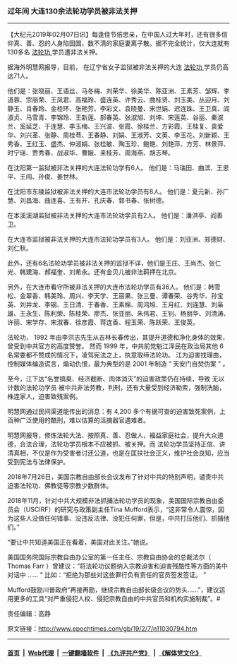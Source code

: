### 过年间 大连130余法轮功学员被非法关押
------------------------

<p>
 【大纪元2019年02月07日讯】每逢佳节倍思亲，在中国人过大年时，还有很多信仰真、善、忍的人身陷囹圄，数不清的家庭妻离子散。据不完全统计，仅大连就有130多名
 <a href="http://www.epochtimes.com/gb/tag/%E6%B3%95%E8%BD%AE%E5%8A%9F.html">
  法轮功
 </a>
 学员遭非法关押。
</p>
<p class="p4">
 <span class="s1">
  据海外明慧网报导，目前，
 </span>
 <span class="s1">
  在辽宁省女子监狱被非法关押的大连
  <a href="http://www.epochtimes.com/gb/tag/%E6%B3%95%E8%BD%AE%E5%8A%9F.html">
   法轮功
  </a>
  学员仍高达71人。
 </span>
</p>
<p class="p4">
 <span class="s1">
  他们是：张晓丽、王语丝、马冬梅、刘荣华、徐美华、陈亚洲、王素芳、邹辉、李道蓉、宗丽荣、王凤君、高福玲、盛连英、许秀云、曲桂贤、刘玉美、丛迎月、刘静玉、肖春玲、金桂环、张艳芳、李彩文、袁晓曼、宋世娟、迟连珠、王卫真、阎淑贞、马雪青、李锦玲、王新莲、郝春英、张淑旭、刘坤、宋莲英、谷丽、秦淑兰、奚延芝、于连慧、李玉梅、王兴波、张霞、徐桂兰、方彩霞、王桂复、袁爱华、刘兴革、张静、周桂苓、王春静、刘娟、王淑芳、文英、李玉花、刘新颖、王秀香、王红玉、盛杰、仲淑娟、张桂敏、陶玉珍、鲍艳、刘艳萍、方芳、林景萍、时宁瑶、贾秀春、战淑华、曹娥、来桂芳、周海燕、胡志琴。
 </span>
</p>
<p class="p4">
 <span class="s1">
  在沈阳第一监狱被非法关押的大连法轮功学有6人。
 </span>
 <span class="s1">
  他们是：马瑞田、曲滨、王恩平、王闯、孙俊、姜世林。
 </span>
</p>
<p class="p4">
 <span class="s1">
  在沈阳市东陵监狱被非法关押的大连市法轮功学员有8人。
 </span>
 <span class="s1">
  他们是：夏元新、孙广慧、刘昌海、曲连喜、王有开、孔庆春、郭书春、张树德。
 </span>
</p>
<p class="p4">
 <span class="s1">
  在本溪溪湖监狱被非法关押的大连市法轮功学员有2人。
 </span>
 <span class="s1">
  他们是：潘洪亭、阎善卫。
 </span>
</p>
<p class="p4">
 <span class="s1">
  在大连市监狱被非法关押的大连市法轮功学员有3人。
 </span>
 <span class="s1">
  他们是：刘亚洲、郑德财、刘仁秋。
 </span>
</p>
<p class="p4">
 <span class="s1">
  此外，还有6名法轮功学员被非法关押的监狱不详，他们是王庄、王尚杰、张仁光、韩建海、郝福奎、刘希永。还有金贝儿被非法羁押在北京。
 </span>
</p>
<p class="p4">
 <span class="s1">
  另外，在大连市看守所被非法关押的大连市法轮功学员有36人。
 </span>
 <span class="s1">
  他们是：韩雪松、金翠香、韩美玲、周兴、李天学、王丽果、张三曼、谭春荣、谷秀华、孙宝英、刘井龙、李钢、王日清、于春香、王素棉、周鸿旭、王月红、刘连慧、刘枭雄、王永生、陈利荣、陈桂荣、廖杰、张亚丽、朱伟君、王钊、杨丽华、刘清涛、许丽、宋学存、宋淑春、徐彦霞、蒋连香、程玉荣、陈跃荣、王俊英。
 </span>
</p>
<p class="p4">
 <span class="s1">
  法轮功，
 </span>
 <span class="s4">
  1992
 </span>
 <span class="s1">
  年由李洪志先生从吉林长春传出，其提升道德和净化身体的效果，曾受到中共官方的高度赞誉。
 </span>
 <span class="s1">
  然而
 </span>
 <span class="s4">
  1999
 </span>
 <span class="s1">
  年，中共前党魁江泽民在政治局其他
 </span>
 <span class="s4">
  6
 </span>
 <span class="s1">
  名常委都不赞成的情况下，凌驾宪法之上，执意取缔法轮功。
 </span>
 <span class="s1">
  江为迫害找理由，控制媒体编造谎言，煽动仇恨，最为典型的是
 </span>
 <span class="s4">
  2001
 </span>
 <span class="s1">
  年制造
 </span>
 <span class="s4">
  “
 </span>
 <span class="s1">
  天安门自焚伪案
 </span>
 <span class="s4">
  ”
 </span>
 <span class="s1">
  。
 </span>
</p>
<p class="p5">
 <span class="s1">
  至今，江下达“名誉搞臭、经济截断、肉体消灭”的迫害政策仍在持续，导致
 </span>
 <span class="s3">
  无以计数的法轮功学员
 </span>
 <span class="s1">
  被中共非法劳教，判刑，还有大量受到经济勒索，强制洗脑，株连家人，迫害致残案例。
 </span>
</p>
<p class="p5">
 <span class="s1">
  明慧网通过民间渠道能传出的消息：有
 </span>
 <span class="s4">
  4,200
 </span>
 <span class="s1">
  多个有据可查的迫害致死案例，上百种广泛使用的酷刑，难以估算的活摘器官遇难者。
 </span>
</p>
<p class="p4">
 <span class="s1">
  明慧网报导，修炼法轮大法、按照真、善、忍做人，福益家庭社会，提升大众道德，合法合理，法轮功学员根本不应被抓、被关押。而
 </span>
 法轮功学员坚持正信、讲清真相，不仅是作为受害者讨还公道，也是在匡扶社会正义，维护社会良知，应当受到宪法与法律保护。
</p>
<p class="p5">
 <span class="s1">
  2018年7月26日，美国宗教自由部长会议发布了针对中共的特别声明，谴责中共迫害法轮功、佛教徒等宗教少数群体。
 </span>
</p>
<p class="p8">
 <span class="s1">
  2018年11月，针对中共大规模非法抓捕法轮功学员的现象，美国国际宗教自由委员会（USCIRF）的研究与政策副主任Tina Mufford表示，“这非常令人震惊，因为这些人没做任何错事、没违反法律、没犯任何罪，但是，中共打压他们、抓捕他们。”
 </span>
</p>
<p class="p10">
 <span class="s1">
  “要让中共知道美国正在看着，美国对此关注。”她说。
 </span>
</p>
<p class="p11">
 <span class="s1">
  美国国务院国际宗教自由办公室的第一任主任、宗教自由协会的总裁法尔（
 </span>
 <span class="s5">
  Thomas Farr
 </span>
 <span class="s1">
  ）曾建议：“将法轮功议题纳入宗教迫害和迫害残酷性等方面的美中对话中
 </span>
 <span class="s5">
  ……
 </span>
 <span class="s1">
  ”
 </span>
 <span class="s1">
  比如：“拒绝为那些对这些罪行负有责任的官员签发签证。
 </span>
 <span class="s5">
  ”
 </span>
</p>
<p class="p7">
 <span class="s1">
  Mufford鼓励川普政府“再接再励，继续宗教自由部长级会议的势头……”，建议运用更多的工具“对严重侵犯人权、侵犯宗教自由的中共官员和机构实施制裁”。#
 </span>
</p>
<p class="p7">
 责任编辑：高静
</p>

原文链接：http://www.epochtimes.com/gb/19/2/7/n11030794.htm


------------------------
#### [首页](https://github.com/gfw-breaker/banned-news/blob/master/README.md) &nbsp;|&nbsp; [Web代理](https://github.com/labour-camp/helloworld) &nbsp;|&nbsp; [一键翻墙软件](https://github.com/gfw-breaker/nogfw/blob/master/README.md) &nbsp;|&nbsp; [《九评共产党》](https://github.com/gfw-breaker/9ping.md/blob/master/README.md#九评之一评共产党是什么) &nbsp;|&nbsp; [《解体党文化》](https://github.com/gfw-breaker/jtdwh.md/blob/master/README.md#绪论)

